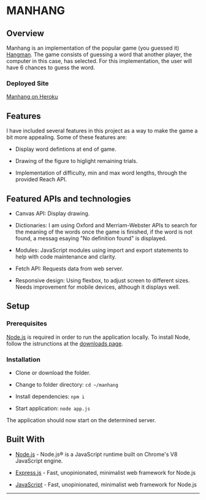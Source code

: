 # MANHANG


## Overview


Manhang is an implementation of the popular game (you guessed it) [Hangman](/Users/irvingangulo/dev/manhang-2/README.md). The game consists of guessing a word that another player, the computer in this case, has selected. For this implementation, the user will have 6 chances to guess the word. 

<!-- After the user finishes, the word meaning is automatically searched in two (2) dictionaries, Oxford University Press and Webster-Merrian Online. -->


### Deployed Site

[Manhang on Heroku](https://manhang-irv.herokuapp.com/)


## Features
I have included several features in this project as a way to make the game a bit more appealing. Some of these features are: 

- Display word defintions at end of game.

- Drawing of the figure to higlight remaining trials.

- Implementation of difficulty, min and max word lengths, through the provided Reach API.

## Featured APIs and technologies
- Canvas API: Display drawing.

- Dictionaries: I am using Oxford and Merriam-Webster APIs to search for the meaning of the words once the game is finished, if the word is not found, a messag esaying "No definition found" is displayed.

- Modules: JavaScript modules using import and export statements to help with code maintenance and clarity. 

- Fetch API: Requests data from web server.

- Responsive design: Using flexbox, to adjust screen to different sizes. Needs improvement for mobile devices, although it displays well.

<!-- Alphabet interface, remaining trials
express.router -->

## Setup
### Prerequisites
[Node.js](https://nodejs.org/en/) is required in order to run the application locally. To install Node, follow the istrunctions at the [downloads page](https://nodejs.org/en/download/).

### Installation
- Clone or download the folder. 

- Change to folder directory: `cd ~/manhang`

- Install dependencies: `npm i`

- Start application: `node app.js`

The application should now start on the determined server. 



## Built With

- [Node.js](https://nodejs.org/en/download/) - Node.js® is a JavaScript runtime built on Chrome's V8 JavaScript engine.
- [Express.js](https://expressjs.com/) - Fast, unopinionated, minimalist web framework for Node.js

- [JavaScript](https://expressjs.com/) - Fast, unopinionated, minimalist web framework for Node.js



<!-- not sure if will keep this -->
<!-- - [Mongoose](https://mongoosejs.com/) - Elegant mongodb object modeling for node.js -->



<!-- ## Acknowledgments -->


 
-----------------------------------------------------------------

